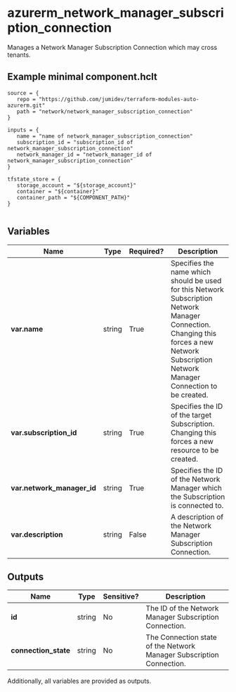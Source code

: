 # azurerm_network_manager_subscription_connection

Manages a Network Manager Subscription Connection which may cross tenants.

## Example minimal component.hclt

```hcl
source = {
   repo = "https://github.com/jumidev/terraform-modules-auto-azurerm.git" 
   path = "network/network_manager_subscription_connection" 
}

inputs = {
   name = "name of network_manager_subscription_connection" 
   subscription_id = "subscription_id of network_manager_subscription_connection" 
   network_manager_id = "network_manager_id of network_manager_subscription_connection" 
}

tfstate_store = {
   storage_account = "${storage_account}" 
   container = "${container}" 
   container_path = "${COMPONENT_PATH}" 
}


```

## Variables

| Name | Type | Required? |  Description |
| ---- | ---- | --------- |  ----------- |
| **var.name** | string | True | Specifies the name which should be used for this Network Subscription Network Manager Connection. Changing this forces a new Network Subscription Network Manager Connection to be created. | 
| **var.subscription_id** | string | True | Specifies the ID of the target Subscription. Changing this forces a new resource to be created. | 
| **var.network_manager_id** | string | True | Specifies the ID of the Network Manager which the Subscription is connected to. | 
| **var.description** | string | False | A description of the Network Manager Subscription Connection. | 



## Outputs

| Name | Type | Sensitive? | Description |
| ---- | ---- | --------- | --------- |
| **id** | string | No  | The ID of the Network Manager Subscription Connection. | 
| **connection_state** | string | No  | The Connection state of the Network Manager Subscription Connection. | 

Additionally, all variables are provided as outputs.
